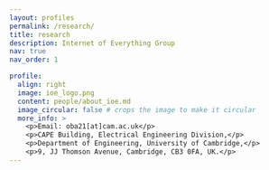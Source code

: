 ```yaml
---
layout: profiles
permalink: /research/
title: research
description: Internet of Everything Group
nav: true
nav_order: 1

profile:
  align: right
  image: ioe_logo.png
  content: people/about_ioe.md
  image_circular: false # crops the image to make it circular
  more_info: >
    <p>Email: oba21[at]cam.ac.uk</p>
    <p>CAPE Building, Electrical Engineering Division,</p>
    <p>Department of Engineering, University of Cambridge,</p>
    <p>9, JJ Thomson Avenue, Cambridge, CB3 0FA, UK.</p>
---
```


<!-- For now, this page is assumed to be a static description of your courses. You can convert it to a collection similar to `_projects/` so that you can have a dedicated page for each course. -->

<!-- Organize your courses by years, topics, or universities, however you like! -->